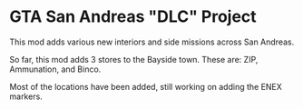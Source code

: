 # GTA San Andreas "DLC" Project
This mod adds various new interiors and side missions across San Andreas.

So far, this mod adds 3 stores to the Bayside town.  These are: ZIP, Ammunation, and Binco.

Most of the locations have been added, still working on adding the ENEX markers.
